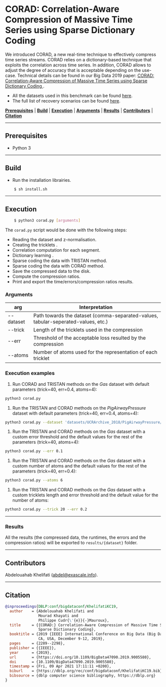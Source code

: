 # CORAD: Correlation-Aware Compression of Massive Time Series using Sparse Dictionary Coding

We introduced CORAD, a new real-time technique to effectively compress time series streams. CORAD relies on a dictionary-based technique that exploits the correlation across time series. In addition, CORAD allows to adjust the degree of accuracy that is acceptable depending on the use-case. Technical details can be found in our 
Big Data 2019 paper:  <a href = "https://exascale.info/assets/pdf/khelifati2019bigdata.pdf">CORAD: Correlation-Aware Compression of Massive Time Series using Sparse Dictionary Coding </a>. 

- All the datasets used in this benchmark can be found [here](https://github.com/eXascaleInfolab/bench-vldb20/tree/mastdatasets).
- The full list of recovery scenarios can be found [here](https://github.com/eXascaleInfolab/bench-vldb20/blob/master/TestingFramework/README.md).

[**Prerequisites**](#prerequisites) | [**Build**](#build) | [**Execution**](#execution) | [**Arguments**](#arguments)  | [**Results**](#results) | [**Contributors**](#contributors) | [**Citation**](#citation)

___


## Prerequisites

- Python 3

___

## Build

- Run the installation librairies. 
```bash
    $ sh install.sh
```

___

## Execution


```bash
    $ python3 corad.py [arguments]
```



The ```corad.py``` script would be done with the following steps: 
- Reading the dataset and z-normalisation. 
- Creating the tricklets .
- Correlation computation for each segment.
- Dictionary learning .
- Sparse coding the data with TRISTAN method.
- Sparse coding the data with CORAD method.
- Save the compressed data to the disk.
- Compute the compression ratios. 
- Print and export the time/errors/compression ratios results. 


### Arguments

 | arg  |  Interpretation | 
 | -------- | ------- | 
 | --dataset    |  Path towards the dataset (comma-separated-values, tabular-seperated-values, etc.) |
 | --trick     | Length of the tricklets used in the compression |
 | --err  | Threshold of the acceptable loss resulted by the compression |
 | --atoms   | Number of atoms used for the representation of each tricklet | 


### Execution examples





1. Run CORAD and TRISTAN methods on the *Gas* dataset with default parameters (trick=40, err=0.4, atoms=4): 
```bash 
python3 corad.py 
```

1. Run the TRISTAN and CORAD methods on the *PigAirwayPressure* dataset with default parameters (trick=40, err=0.4, atoms=4): 
```bash 
python3 corad.py --dataset 'datasets/UCRArchive_2018/PigAirwayPressure/PigAirwayPressure_TEST.tsv'
```

1. Run the TRISTAN and CORAD methods on the *Gas* dataset with a custom error threshold and the default values for the rest of the parameters (trick=40, atoms=4): 
```bash 
python3 corad.py --err 0.1
```

1. Run the TRISTAN and CORAD methods on the *Gas* dataset with a custom number of atoms and the default values for the rest of the parameters (trick=40, err=0.4): 
```bash 
python3 corad.py --atoms 6
```

1. Run the TRISTAN and CORAD methods on the *Gas* dataset with a custom tricklets length and error threshold and the default value for the number of atoms: 
```bash 
python3 corad.py --trick 20 --err 0.2
```


___

### Results
All the results (the compressed data, the runtimes, the errors and the compression ratios) will be exported to `results/{dataset}` folder. 

___

## Contributors
Abdelouahab Khelifati (abdel@exascale.info).

___

## Citation
```bibtex
@inproceedings{DBLP:conf/bigdataconf/KhelifatiKC19,
  author    = {Abdelouahab Khelifati and
               Mourad Khayati and
               Philippe Cudr{\'{e}}{-}Mauroux},
  title     = {{CORAD:} Correlation-Aware Compression of Massive Time Series using
               Sparse Dictionary Coding},
  booktitle = {2019 {IEEE} International Conference on Big Data (Big Data), Los Angeles,
               CA, USA, December 9-12, 2019},
  pages     = {2289--2298},
  publisher = {{IEEE}},
  year      = {2019},
  url       = {https://doi.org/10.1109/BigData47090.2019.9005580},
  doi       = {10.1109/BigData47090.2019.9005580},
  timestamp = {Fri, 09 Apr 2021 17:11:11 +0200},
  biburl    = {https://dblp.org/rec/conf/bigdataconf/KhelifatiKC19.bib},
  bibsource = {dblp computer science bibliography, https://dblp.org}
}
```
